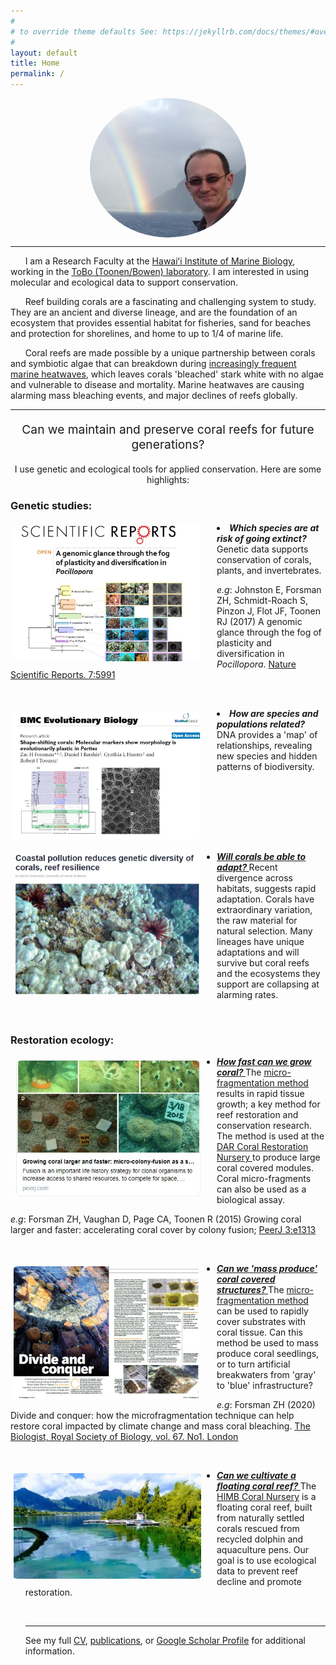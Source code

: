 ```yaml
---
#
# to override theme defaults See: https://jekyllrb.com/docs/themes/#overriding-theme-defaults
#
layout: default
title: Home
permalink: /
---
```


<img src="/images/forsman.png" alt="Zac H. Forsman PhD" style="width:250px; border-radius: 50%;  display: block; margin-left: auto; margin-right: auto;" >
<hr>


&nbsp;&nbsp;&nbsp;&nbsp;&nbsp;&nbsp;I am a Research Faculty at the [Hawaiʻi Institute of Marine Biology](http://www.himb.hawaii.edu/), working in the [ToBo (Toonen/Bowen) laboratory](http://tobolab.org/people/postdoctoral-researchers/zach-forsman/). I am interested in using molecular and ecological data to support conservation.

&nbsp;&nbsp;&nbsp;&nbsp;&nbsp;&nbsp;Reef building corals are a fascinating and challenging system to study. They are an ancient and diverse lineage, and are the foundation of an ecosystem that provides essential habitat for fisheries, sand for beaches and protection for shorelines, and home to up to 1/4 of marine life.

&nbsp;&nbsp;&nbsp;&nbsp;&nbsp;&nbsp;Coral reefs are made possible by a unique partnership between corals and symbiotic algae that can breakdown during [increasingly frequent marine heatwaves](https://coralreefwatch.noaa.gov/satellite/index.php), which leaves corals 'bleached' stark white with no algae and vulnerable to disease and mortality. Marine heatwaves are causing alarming mass bleaching events, and major declines of reefs globally.
<hr>

<p style="text-align: center; font-size:2vw;">Can we maintain and preserve coral reefs for future generations?</p>

<p style="text-align:center;"> I use genetic and ecological tools for applied conservation. Here are some highlights:</p>

### Genetic studies:

<p>
<a href="https://www.nature.com/articles/s41598-017-06085-3"><img src="/images/fog.jpg" alt="fog" style="width:300px; margin-right:20px;float:left;border-radius:4%;padding:5px;"></a>
<li><b><i> Which species are at risk of going extinct? </b></i></li>
Genetic data supports conservation of corals, plants, and invertebrates.

<i>e.g</i>: Johnston E, Forsman ZH, Schmidt-Roach S, Pinzon J, Flot JF, Toonen RJ (2017) A genomic glance through the fog of plasticity and diversification in <i>Pocillopora</i>. <a href=https://www.nature.com/articles/s41598-017-06085-3>Nature Scientific Reports. 7:5991</a>
</p>

<BR CLEAR=LEFT>

<p>
<a href="https://bmcevolbiol.biomedcentral.com/articles/10.1186/1471-2148-9-45"><img src="/images/plastic.jpg" alt="Plastic" style="width:300px; margin-right:20px;float:left;border-radius:5%;padding:5px;"></a>
<li><b><i> How are species and populations related? </b></i>
DNA provides a 'map' of relationships, revealing new species and hidden patterns of biodiversity.
</li>
</p>

<BR CLEAR=LEFT>

<p><a href="https://phys.org/news/2020-04-coastal-pollution-genetic-diversity-corals.html"><img src="/images/structure_news.jpg" alt="Plastic" style="width:300px; margin-right:20px;float:left;border-radius:5%;padding: 5px;">
<ul>
<li><b><i> Will corals be able to adapt? </b></i></a>  Recent divergence across habitats, suggests rapid adaptation. Corals have extraordinary variation, the raw material for natural selection. Many lineages have unique adaptations and will survive but coral reefs and the ecosystems they support are collapsing at alarming rates.
</li>
</ul>
</p>

<BR CLEAR=LEFT>

### Restoration ecology:
<p><a href="https://peerj.com/articles/1313/?utm_source=TrendMD&utm_campaign=PeerJ_TrendMD_0&utm_medium=TrendMD"><img src="/images/peerJ-micro-frag.jpg" alt="micro-fragmentation" style="width:300px; margin-right:20px;float:left;border-radius:4%;padding: 5px;">
<ul>
<li><b><i> How fast can we grow coral? </b></i></a>  The <a href=https://peerj.com/articles/1313/> micro-fragmentation method </a> results in rapid tissue growth; a key method for reef restoration and conservation research. The method is used at the <a href=https://dlnr.hawaii.gov/blog/2016/02/11/nr16-30/>DAR Coral Restoration Nursery </a> to produce large coral covered modules. Coral micro-fragments can also be used as a biological assay.
</li>
</ul>
<i>e.g</i>: Forsman ZH, Vaughan D, Page CA, Toonen R (2015) Growing coral larger and faster: accelerating coral cover by colony fusion; <a href=https://peerj.com/articles/1313/?utm_source=TrendMD&utm_campaign=PeerJ_TrendMD_0&utm_medium=TrendMD>PeerJ 3:e1313</a>
</p>

<BR CLEAR=LEFT>

<p><a href="https://thebiologist.rsb.org.uk/biologist-features/158-biologist/features/2278-divide-and-conquer"><img src="/images/divide_con.jpg" alt="The Biologist Article" style="width:300px; margin-right:20px;float:left;border-radius:4%;padding: 5px;">
<ul>
<li><b><i> Can we 'mass produce' coral covered structures? </b></i></a>  The <a href=https://thebiologist.rsb.org.uk/biologist-features/158-biologist/features/2278-divide-and-conquer> micro-fragmentation method </a> can be used to rapidly cover substrates with coral tissue. Can this method be used to mass produce coral seedlings, or to turn artificial breakwaters from 'gray' to 'blue' infrastructure?
</li>
</ul>
<i>e.g</i>: Forsman ZH (2020) Divide and conquer: how the microfragmentation technique can help restore coral impacted by climate change and mass coral bleaching. <a href=https://thebiologist.rsb.org.uk/biologist-features/158-biologist/features/2278-divide-and-conquer>The Biologist, Royal Society of Biology, vol. 67. No1. London</a>
</p>

<BR CLEAR=LEFT>

<p><a href="/himb-coral-nursery"><img src="/images/coral_nursery_small.jpg" alt="HIMB Coral Nursery" style="width:300px; margin-right:20px;float:left;border-radius:4%;padding: 5px;">
<ul>
<li><b><i> Can we cultivate a floating coral reef? </b></i></a>  The <a href=/himb-coral-nursery>HIMB Coral Nursery</a> is a floating coral reef, built from naturally settled corals rescued from recycled dolphin and aquaculture pens. Our goal is to use ecological data to prevent reef decline and promote restoration.

</p>

<BR CLEAR=LEFT>


<hr>


See my full [CV](http://www2.hawaii.edu/~zac/misc/full_cv.pdf), [publications](/publications), or [Google Scholar Profile](https://scholar.google.com/citations?user=MyhFvt4AAAAJ&hl=en&authuser=1) for additional information.
